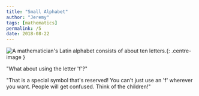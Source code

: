 ```yaml
---
title: "Small Alphabet"
author: "Jeremy"
tags: [mathematics]
permalink: /5
date: 2018-08-22
---
```


![A mathematician's Latin alphabet consists of about ten letters.](https://res.cloudinary.com/dh3hm8pb7/image/upload/c_scale,q_auto:best,w_615/v1533482813/Handwaving/Published/SmallAlphabet.png){: .centre-image }

"What about using the letter 'f'?"

"That is a special symbol that's reserved! You can't just use an 'f' wherever you want. People will get confused. Think of the children!"
